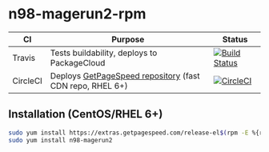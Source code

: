 # n98-magerun2-rpm

|CI|Purpose|Status|
|---|---|---|
|Travis|Tests buildability, deploys to PackageCloud|[![Build Status](https://travis-ci.org/GetPageSpeed/n98-magerun2-rpm.svg?branch=master)](https://travis-ci.org/GetPageSpeed/n98-magerun2-rpm)|
| CircleCI | Deploys [GetPageSpeed repository](https://www.getpagespeed.com/redhat) (fast CDN repo, RHEL 6+) | [![CircleCI](https://circleci.com/gh/GetPageSpeed/n98-magerun2-rpm.svg?style=svg)](https://circleci.com/gh/GetPageSpeed/n98-magerun2-rpm) |

## Installation (CentOS/RHEL 6+)

```bash
sudo yum install https://extras.getpagespeed.com/release-el$(rpm -E %{rhel})-latest.rpm
sudo yum install n98-magerun2
```

